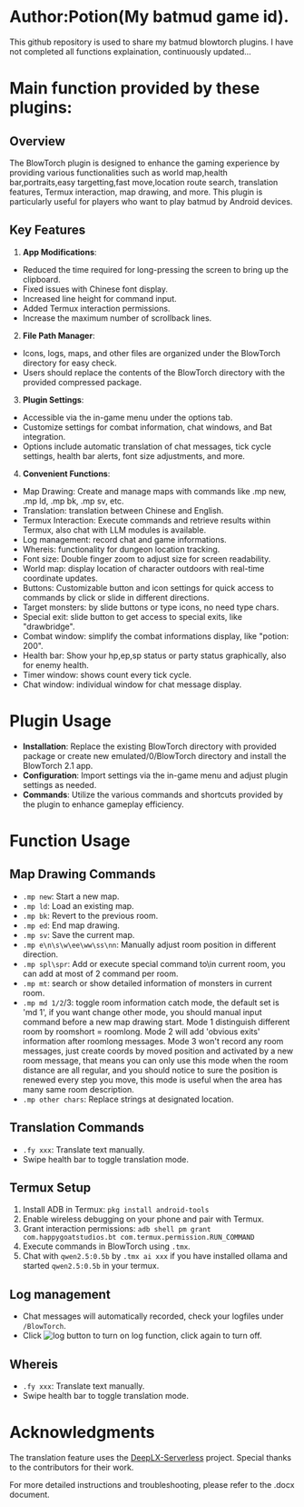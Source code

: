 # Author:Potion(My batmud game id).
This github repository is used to share my batmud blowtorch plugins.
I have not completed all functions explaination, continuously updated...

# Main function provided by these plugins:
## Overview
The BlowTorch plugin is designed to enhance the gaming experience by providing various functionalities such as world map,health bar,portraits,easy targetting,fast move,location route search, translation features, Termux interaction, map drawing, and more. This plugin is particularly useful for players who want to play batmud by Android devices.
## Key Features
1. **App Modifications**: 
  - Reduced the time required for long-pressing the screen to bring up the clipboard.
  - Fixed issues with Chinese font display.
  - Increased line height for command input.
  - Added Termux interaction permissions.
  - Increase the maximum number of scrollback lines.

2. **File Path Manager**:
  - Icons, logs, maps, and other files are organized under the BlowTorch directory for easy check.
  - Users should replace the contents of the BlowTorch directory with the provided compressed package.

3. **Plugin Settings**:
  - Accessible via the in-game menu under the options tab.
  - Customize settings for combat information, chat windows, and Bat integration.
  - Options include automatic translation of chat messages, tick cycle settings, health bar alerts, font size adjustments, and more.

4. **Convenient Functions**:
  - Map Drawing: Create and manage maps with commands like .mp new, .mp ld, .mp bk, .mp sv, etc.
  - Translation: translation between Chinese and English.
  - Termux Interaction: Execute commands and retrieve results within Termux, also chat with LLM modules is available.
  - Log management: record chat and game informations.
  - Whereis: functionality for dungeon location tracking.
  - Font size: Double finger zoom to adjust size for screen readability.
  - World map: display location of character outdoors with real-time coordinate updates.
  - Buttons: Customizable button and icon settings for quick access to commands by click or slide in different directions.
  - Target monsters: by slide buttons or type icons, no need type chars.
  - Special exit: slide button to get access to special exits, like "drawbridge".
  - Combat window: simplify the combat informations display, like "potion: 200".
  - Health bar: Show your hp,ep,sp status or party status graphically, also for enemy health.
  - Timer window: shows count every tick cycle.
  - Chat window: individual window for chat message display.

# Plugin Usage
- **Installation**: Replace the existing BlowTorch directory with provided package or create new emulated/0/BlowTorch directory and install the BlowTorch 2.1 app.
- **Configuration**: Import settings via the in-game menu and adjust plugin settings as needed.
- **Commands**: Utilize the various commands and shortcuts provided by the plugin to enhance gameplay efficiency.

# Function Usage
## Map Drawing Commands

- `.mp new`: Start a new map.
- `.mp ld`: Load an existing map.
- `.mp bk`: Revert to the previous room.
- `.mp ed`: End map drawing.
- `.mp sv`: Save the current map.
- `.mp e\n\s\w\ee\ww\ss\nn`: Manually adjust room position in different direction.
- `.mp spl\spr`: Add or execute special command to\in current room, you can add at most of 2 command per room.
- `.mp mt`: search or show detailed information of monsters in current room.
- `.mp md 1/2`/3: toggle room information catch mode, the default set is 'md 1', if you want change other mode, you should manual input command before a new map drawing start. Mode 1 distinguish different room by roomshort = roomlong. Mode 2 will add 'obvious exits' information after roomlong messages. Mode 3 won't record any room messages, just create coords by moved position and activated by a new room message, that means you can only use this mode when the room distance are all regular, and you should notice to sure the position is renewed every step you move, this mode is useful when the area has many same room description.
- `.mp other chars`: Replace strings at designated location.

## Translation Commands

- `.fy xxx`: Translate text manually.
- Swipe health bar to toggle translation mode.

## Termux Setup
1. Install ADB in Termux: `pkg install android-tools`
2. Enable wireless debugging on your phone and pair with Termux.
3. Grant interaction permissions: `adb shell pm grant com.happygoatstudios.bt com.termux.permission.RUN_COMMAND`
4. Execute commands in BlowTorch using `.tmx`.
5. Chat with `qwen2.5:0.5b` by `.tmx ai xxx` if you have installed ollama and started `qwen2.5:0.5b` in your termux.
## Log management
- Chat messages will automatically recorded, check your logfiles under `/BlowTorch`.
- Click ![log button](https://github.com/yuanyji/batmud_blowtorch-plugins/tree/main/BlowTorch/Icons/buttons/book.jpg) to turn on log function, click again to turn off.

## Whereis
- `.fy xxx`: Translate text manually.
- Swipe health bar to toggle translation mode.

# Acknowledgments
The translation feature uses the [DeepLX-Serverless](https://github.com/guobao2333/DeepLX-Serverless) project. Special thanks to the contributors for their work.


For more detailed instructions and troubleshooting, please refer to the .docx document.
